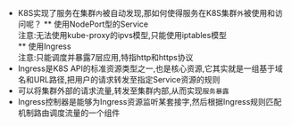 
* K8S实现了服务在集群`内`被自动发现,那如何使得服务在K8S集群`外`被使用和访问呢？
** 使用NodePort型的Service  
  注意:无法使用kube-proxy的ipvs模型,只能使用iptables模型  
** 使用Ingress  
  注意:只能调度并暴露7层应用,特指http和https协议  
* Ingress是K8S API的标准资源类型之一,也是核心资源,它其实就是一组基于域名和URL路径,把用户的请求转发至指定Service资源的规则  
* 可以将集群外部的请求流量,转发至集群内部,从而实现`服务暴露`  
* Ingress控制器是能够为Ingress资源监听某套接字,然后根据Ingress规则匹配机制路由调度流量的一个组件  

